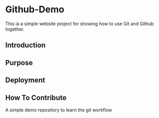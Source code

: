 # Github-Demo

This ia a simple website project for
showing how to use Git and Github together.

## Introduction

## Purpose

## Deployment

## How To Contribute

A simple demo repository to learn the git workflow
